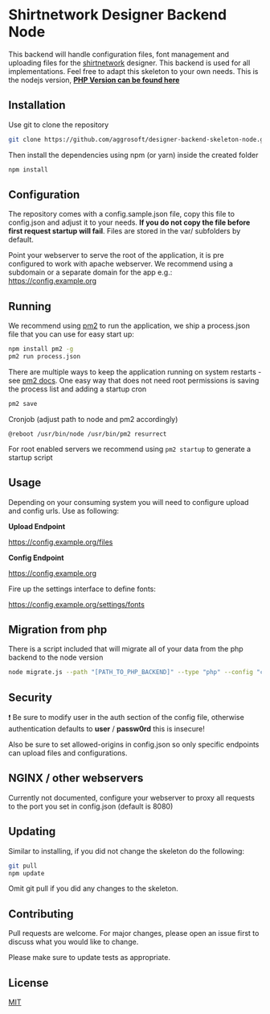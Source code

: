 # Shirtnetwork Designer Backend Node

This backend will handle configuration files, font management and uploading files for
the [shirtnetwork](https://www.shirtnetwork.com) designer. This backend is used for all implementations. Feel free to adapt
this skeleton to your own needs. This is the nodejs version, **[PHP Version can be found here](https://github.com/aggrosoft/designer-backend-skeleton)**

## Installation

Use git to clone the repository

```bash
git clone https://github.com/aggrosoft/designer-backend-skeleton-node.git
```

Then install the dependencies using npm (or yarn) inside the created folder

```bash
npm install
```

## Configuration

The repository comes with a config.sample.json file, copy this file to config.json and
adjust it to your needs. **If you do not copy the file before first request startup will fail**. 
Files are stored in the var/ subfolders by default.

Point your webserver to serve the root of the application, it is pre configured to work with
apache webserver. We recommend using a subdomain or a separate domain for the app e.g.: https://config.example.org

## Running

We recommend using [pm2](https://pm2.keymetrics.io/) to run the application, we ship a process.json file that you can use
for easy start up:

```bash
npm install pm2 -g
pm2 run process.json
```

There are multiple ways to keep the application running on system restarts - see [pm2 docs](https://pm2.keymetrics.io/docs/usage/startup/).
One easy way that does not need root permissions is saving the process list and adding a startup cron

```bash
pm2 save
```

Cronjob (adjust path to node and pm2 accordingly)

```
@reboot /usr/bin/node /usr/bin/pm2 resurrect
```

For root enabled servers we recommend using `pm2 startup` to generate a startup script

## Usage

Depending on your consuming system you will need to configure upload and config urls. Use as following:

**Upload Endpoint**

https://config.example.org/files

**Config Endpoint**

https://config.example.org

Fire up the settings interface to define fonts:

https://config.example.org/settings/fonts

## Migration from php

There is a script included that will migrate all of your data from the php backend to the node version

```bash
node migrate.js --path "[PATH_TO_PHP_BACKEND]" --type "php" --config "config.json"
```

## Security

:exclamation: Be sure to modify user in the auth section of the config file,
otherwise authentication defaults to **user** / **passw0rd** this is insecure!

Also be sure to set allowed-origins in config.json so only specific endpoints can upload files and configurations.

## NGINX / other webservers

Currently not documented, configure your webserver to proxy all requests 
to the port you set in config.json (default is 8080)

## Updating

Similar to installing, if you did not change the skeleton do the following:

```bash
git pull
npm update
```

Omit git pull if you did any changes to the skeleton.

## Contributing
Pull requests are welcome. For major changes, please open an issue first to discuss what you would like to change.

Please make sure to update tests as appropriate.

## License
[MIT](https://choosealicense.com/licenses/mit/)
